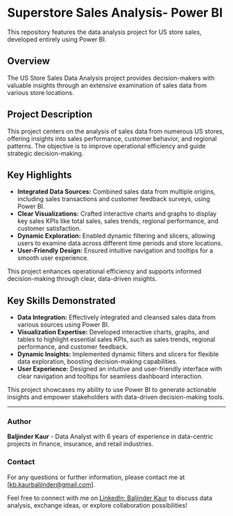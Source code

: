 # Superstore Sales Analysis- Power BI

This repository features the data analysis project for US store sales, developed entirely using Power BI.

## Overview
The US Store Sales Data Analysis project provides decision-makers with valuable insights through an extensive examination of sales data from various store locations.

## Project Description
This project centers on the analysis of sales data from numerous US stores, offering insights into sales performance, customer behavior, and regional patterns. The objective is to improve operational efficiency and guide strategic decision-making.

## Key Highlights
- **Integrated Data Sources:** Combined sales data from multiple origins, including sales transactions and customer feedback surveys, using Power BI.
- **Clear Visualizations:** Crafted interactive charts and graphs to display key sales KPIs like total sales, sales trends, regional performance, and customer satisfaction.
- **Dynamic Exploration:** Enabled dynamic filtering and slicers, allowing users to examine data across different time periods and store locations.
- **User-Friendly Design:** Ensured intuitive navigation and tooltips for a smooth user experience.

This project enhances operational efficiency and supports informed decision-making through clear, data-driven insights.

## Key Skills Demonstrated
- **Data Integration:** Effectively integrated and cleansed sales data from various sources using Power BI.
- **Visualization Expertise:** Developed interactive charts, graphs, and tables to highlight essential sales KPIs, such as sales trends, regional performance, and customer feedback.
- **Dynamic Insights:** Implemented dynamic filters and slicers for flexible data exploration, boosting decision-making capabilities.
- **User Experience:** Designed an intuitive and user-friendly interface with clear navigation and tooltips for seamless dashboard interaction.

This project showcases my ability to use Power BI to generate actionable insights and empower stakeholders with data-driven decision-making tools.

---

### **Author**
**Baljinder Kaur** - Data Analyst with 6 years of experience in data-centric projects in finance, insurance, and retail industries.

### **Contact**
For any questions or further information, please contact me at [kb.kaurbaljinder@gmail.com].

Feel free to connect with me on [LinkedIn: Baljinder Kaur](https://www.linkedin.com/in/baljinder-kaur21) to discuss data analysis, exchange ideas, or explore collaboration possibilities!
